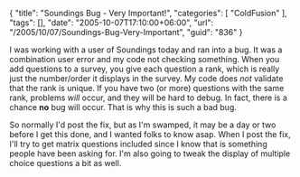 {
	"title": "Soundings Bug - Very Important!",
	"categories": [
		"ColdFusion"
	],
	"tags": [],
	"date": "2005-10-07T17:10:00+06:00",
	"url": "/2005/10/07/Soundings-Bug-Very-Important",
	"guid": "836"
}

I was working with a user of Soundings today and ran into a bug. It was a combination user error and my code not checking something. When you add questions to a survey, you give each question a rank, which is really just the number/order it displays in the survey. My code does <i>not</i> validate that the rank is unique. If you have two (or more) questions with the same rank, problems <i>will</i> occur, and they will be hard to debug. In fact, there is a chance <b>no</b> bug will occur. That is why this is such a bad bug. 

So normally I'd post the fix, but as I'm swamped, it may be a day or two before I get this done, and I wanted folks to know asap. When I post the fix, I'll try to get matrix questions included since I know that is something people have been asking for. I'm also going to tweak the display of multiple choice questions a bit as well.
